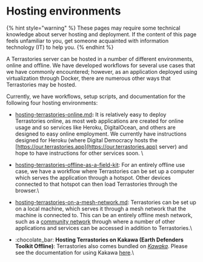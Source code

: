 # Hosting environments

{% hint style="warning" %}
These pages may require some technical knowledge about server hosting and deployment. If the content of this page feels unfamiliar to you, get someone acquainted with information technology (IT) to help you.
{% endhint %}

A Terrastories server can be hosted in a number of different environments, online and offline. We have developed workflows for several use cases that we have commonly encountered; however, as an application deployed using virtualization through Docker, there are numerous other ways that Terrastories may be hosted.

Currently, we have workflows, setup scripts, and documentation for the following four hosting environments:

* [hosting-terrastories-online.md](hosting-terrastories-online.md "mention")**:** It is relatively easy to deploy Terrastories online, as most web applications are created for online usage and so services like Heroku, DigitalOcean, and others are designed to easy online employment. We currently have instructions designed for Heroku (where Digital Democracy hosts the [https://our.terrastories.app](https://our.terrastories.app) server) and hope to have instructions for other services soon. \

* [hosting-terrastories-offline-as-a-field-kit](hosting-terrastories-offline-as-a-field-kit/ "mention"): For an entirely offline use case, we have a workflow where Terrastories can be set up a computer which serves the application through a hotspot. Other devices connected to that hotspot can then load Terrastories through the browser.\

* [hosting-terrastories-on-a-mesh-network.md](hosting-terrastories-on-a-mesh-network.md "mention"): Terrastories can be set up on a local machine, which serves it through a mesh network that the machine is connected to. This can be an entirely offline mesh network, such as a [community network](https://www.apc.org/en/topic/community-networks) through where a number of other applications and services can be accessed in addition to Terrastories.\

* :chocolate\_bar: **Hosting Terrastories on Kakawa (Earth Defenders Toolkit Offline)**: Terrastories also comes bundled on [_Kawaka_](https://www.earthdefenderstoolkit.com/deploy/). Please see the documentation for using Kakawa [here](https://docs.earthdefenderstoolkit.com/overview/introduction).\
